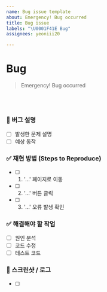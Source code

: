 ```yaml
---
name: Bug issue template
about: Emergency! Bug occurred
title: Bug issue
labels: "\U0001F41E Bug"
assignees: yeoniii20

---
```


# Bug
> Emergency! Bug occurred

<br/>
<br/>

### 🐛 버그 설명
- [ ] 발생한 문제 설명
- [ ] 예상 동작

### ✅ 재현 방법 (Steps to Reproduce)
- [ ] 1. '...' 페이지로 이동
- [ ] 2. '...' 버튼 클릭
- [ ] 3. '...' 오류 발생 확인

### ✅ 해결해야 할 작업
- [ ] 원인 분석
- [ ] 코드 수정
- [ ] 테스트 코드

### 📸 스크린샷 / 로그
- [ ]
